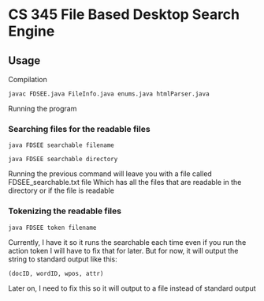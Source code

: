 # CS 345 File Based Desktop Search Engine

## Usage

Compilation

```
javac FDSEE.java FileInfo.java enums.java htmlParser.java
```

Running the program

### Searching files for the readable files

```
java FDSEE searchable filename
```

```
java FDSEE searchable directory
```

Running the previous command will leave you with a file called FDSEE_searchable.txt file
Which has all the files that are readable in the directory or if the file is readable

### Tokenizing the readable files

```
java FDSEE token filename
```

Currently, I have it so it runs the searchable each time even if you run the action token
I will have to fix that for later. But for now, it will output the string to standard output
like this: 

```
(docID, wordID, wpos, attr)    
```

Later on, I need to fix this so it will output to a file instead of standard output
